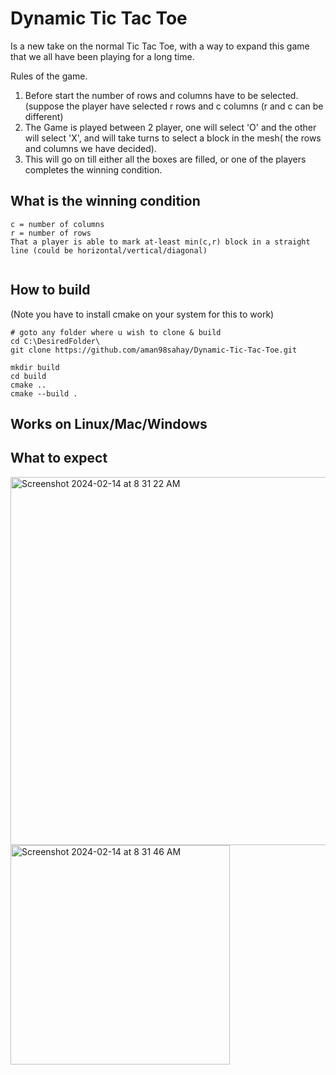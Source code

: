 # Dynamic Tic Tac Toe

Is a new take on the normal Tic Tac Toe, with a way to expand this game that we all have been playing for a long time.

Rules of the game.

1. Before start the number of rows and columns have to be selected. (suppose the player have selected r rows and c columns (r and c can be different)
2. The Game is played between 2 player, one will select 'O' and the other will select 'X', and will take turns to select 
	a block in the mesh( the rows and columns we have decided).
3. This will go on till either all the boxes are filled, or one of the players completes the winning condition. 
	

## What is the winning condition

```
c = number of columns
r = number of rows
That a player is able to mark at-least min(c,r) block in a straight line (could be horizontal/vertical/diagonal)


```



## How to build 

(Note you have to install cmake on your system for this to work)

```
# goto any folder where u wish to clone & build
cd C:\DesiredFolder\
git clone https://github.com/aman98sahay/Dynamic-Tic-Tac-Toe.git 

mkdir build 
cd build 
cmake ..
cmake --build .

```

## Works on Linux/Mac/Windows

## What to expect 

<img width="589" alt="Screenshot 2024-02-14 at 8 31 22 AM" src="https://github.com/aman98sahay/Dynamic-Tic-Tac-Toe/assets/51999416/747418dc-6cb6-4998-a582-565bbde89954">

<img width="351" alt="Screenshot 2024-02-14 at 8 31 46 AM" src="https://github.com/aman98sahay/Dynamic-Tic-Tac-Toe/assets/51999416/db3db314-6b19-4608-8d78-1ef1bbc3320c">

